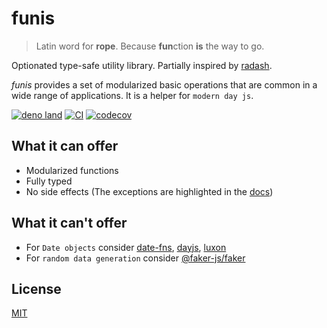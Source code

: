 # funis

> Latin word for **rope**. Because **fun**ction **is** the way to go.

Optionated type-safe utility library. Partially inspired by
[radash](https://www.npmjs.com/package/radash).

_funis_ provides a set of modularized basic operations that are common in a wide range of
applications. It is a helper for `modern day js`.

[![deno land](http://img.shields.io/badge/available%20on-deno.land/x-lightgrey.svg?logo=deno&labelColor=black)](https://deno.land/x/funis)
[![CI](https://github.com/Joao-Arthur/funis-deno/actions/workflows/ci.yaml/badge.svg)](https://github.com/Joao-Arthur/funis-deno/actions/workflows/ci.yaml)
[![codecov](https://codecov.io/gh/Joao-Arthur/funis-deno/branch/main/graph/badge.svg?token=E29QWHVC0A)](https://codecov.io/gh/Joao-Arthur/funis-deno)

## What it can offer

- Modularized functions
- Fully typed
- No side effects (The exceptions are highlighted in the
  [docs](https://joao-arthur.github.io/funis-docs/))

## What it can't offer

- For `Date objects` consider [date-fns](https://www.npmjs.com/package/date-fns),
  [dayjs](https://www.npmjs.com/package/dayjs), [luxon](https://www.npmjs.com/package/luxon)
- For `random data generation` consider
  [@faker-js/faker](https://www.npmjs.com/package/@faker-js/faker)

## License

[MIT](LICENSE)
